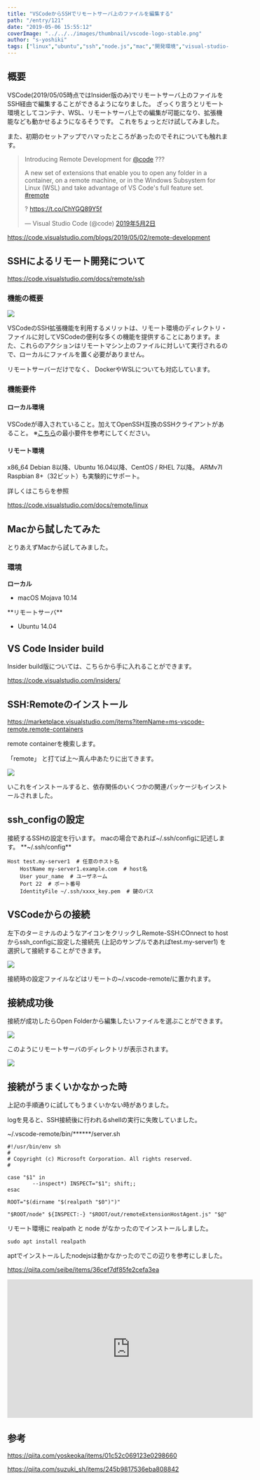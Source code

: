 ```yaml
---
title: "VSCodeからSSHでリモートサーバ上のファイルを編集する"
path: "/entry/121"
date: "2019-05-06 15:55:12"
coverImage: "../../../images/thumbnail/vscode-logo-stable.png"
author: "s-yoshiki"
tags: ["linux","ubuntu","ssh","node.js","mac","開発環境","visual-studio-code"]
---
```


## 概要

VSCode(2019/05/05時点ではInsider版のみ)でリモートサーバ上のファイルをSSH経由で編集することができるようになりました。
ざっくり言うとリモート環境としてコンテナ、WSL、リモートサーバ上での編集が可能になり、拡張機能なども動かせるようになるそうです。
これをちょっとだけ試してみました。

また、初期のセットアップでハマったところがあったのでそれについても触れます。
<blockquote class="twitter-tweet" data-lang="ja">
<p dir="ltr" lang="en">Introducing Remote Development for <a href="https://twitter.com/code?ref_src=twsrc%5Etfw">@code</a> ???️

A new set of extensions that enable you to open any folder in a container, on a remote machine, or in the Windows Subsystem for Linux (WSL) and take advantage of VS Code's full feature set. <a href="https://twitter.com/hashtag/remote?src=hash&ref_src=twsrc%5Etfw">#remote</a>

? <a href="https://t.co/ChYGQ89Y5f">https://t.co/ChYGQ89Y5f</a>

— Visual Studio Code (@code) <a href="https://twitter.com/code/status/1124016109076799488?ref_src=twsrc%5Etfw">2019年5月2日</a></blockquote>
<script async="" src="https://platform.twitter.com/widgets.js" charset="utf-8"></script>

<a href="https://code.visualstudio.com/blogs/2019/05/02/remote-development">https://code.visualstudio.com/blogs/2019/05/02/remote-development</a>

## SSHによるリモート開発について

<a href="https://code.visualstudio.com/docs/remote/ssh">https://code.visualstudio.com/docs/remote/ssh</a>

### 機能の概要

<img src="https://code.visualstudio.com/assets/docs/remote/ssh/architecture-ssh.png" />

VSCodeのSSH拡張機能を利用するメリットは、リモート環境のディレクトリ・ファイルに対してVSCodeの便利な多くの機能を提供することにあります。また、これらのアクションはリモートマシン上のファイルに対しいて実行されるので、ローカルにファイルを置く必要がありません。

リモートサーバーだけでなく、 DockerやWSLについても対応しています。

### 機能要件

#### ローカル環境

VSCodeが導入されていること。加えてOpenSSH互換のSSHクライアントがあること。
※<a href="https://code.visualstudio.com/docs/supporting/requirements">こちら</a>の最小要件を参考にしてください。

#### リモート環境

x86_64 Debian 8以降、Ubuntu 16.04以降、CentOS / RHEL 7以降。
ARMv7l Raspbian 8+（32ビット）も実験的にサポート。

詳しくはこちらを参照

<a href="https://code.visualstudio.com/docs/remote/linux">https://code.visualstudio.com/docs/remote/linux</a>

## Macから試したてみた

とりあえずMacから試してみました。

### 環境

**ローカル**
<ul>
 	<li>macOS Mojava 10.14</li>
</ul>
**リモートサーバ**
<ul>
 	<li>Ubuntu 14.04</li>
</ul>

## VS Code Insider build

Insider build版については、こちらから手に入れることができます。

<a href="https://code.visualstudio.com/insiders/">https://code.visualstudio.com/insiders/</a>

## SSH:Remoteのインストール

<a href="https://marketplace.visualstudio.com/items?itemName=ms-vscode-remote.remote-containers">https://marketplace.visualstudio.com/items?itemName=ms-vscode-remote.remote-containers</a>

remote containerを検索します。

「remote」 と打てば上〜真ん中あたりに出てきます。

<a href="https://images-tech-blog.s-yoshiki.com/img/2019/05/20190506143900.jpg"><img src="https://images-tech-blog.s-yoshiki.com/img/2019/05/20190506143900.jpg" />
</a>

いこれをインストールすると、依存関係のいくつかの関連パッケージもインストールされました。

## ssh_configの設定

接続するSSHの設定を行います。
macの場合であれば~/.ssh/configに記述します。
**~/.ssh/config**

```
Host test.my-server1  # 任意のホスト名
    HostName my-server1.example.com  # host名
    User your_name  # ユーザネーム 
    Port 22  # ポート番号
    IdentityFile ~/.ssh/xxxx_key.pem  # 鍵のパス

```

## VSCodeからの接続

左下のターミナルのようなアイコンをクリックしRemote-SSH:COnnect to hostからssh_configに設定した接続先 (上記のサンプルであればtest.my-server1) を選択して接続することができます。

<a href="https://images-tech-blog.s-yoshiki.com/img/2019/05/20190506144000.jpg">
</a><a href="https://images-tech-blog.s-yoshiki.com/img/2019/05/20190506144000.jpg"><img src="https://images-tech-blog.s-yoshiki.com/img/2019/05/20190506144000.jpg" />
</a>

接続時の設定ファイルなどはリモートの~/.vscode-remote/に置かれます。

## 接続成功後

接続が成功したらOpen Folderから編集したいファイルを選ぶことができます。

<a href="https://images-tech-blog.s-yoshiki.com/img/2019/05/20190506152205.jpg">
<img src="https://images-tech-blog.s-yoshiki.com/img/2019/05/20190506152205.jpg" /></a>

このようにリモートサーバのディレクトリが表示されます。

<a href="https://images-tech-blog.s-yoshiki.com/img/2019/05/20190506152338.jpg">
<img src="https://images-tech-blog.s-yoshiki.com/img/2019/05/20190506152338.jpg" />
</a>

## 接続がうまくいかなかった時

上記の手順通りに試してもうまくいかない時がありました。

logを見ると、SSH接続後に行われるshellの実行に失敗していました。

~/.vscode-remote/bin/******/server.sh

```shell
#!/usr/bin/env sh
#
# Copyright (c) Microsoft Corporation. All rights reserved.
#

case "$1" in
        --inspect*) INSPECT="$1"; shift;;
esac

ROOT="$(dirname "$(realpath "$0")")"

"$ROOT/node" ${INSPECT:-} "$ROOT/out/remoteExtensionHostAgent.js" "$@"

```

リモート環境に realpath と node がなかったのでインストールしました。

```
sudo apt install realpath

```

aptでインストールしたnodejsは動かなかったのでこの辺りを参考にしました。

https://qiita.com/seibe/items/36cef7df85fe2cefa3ea

<iframe src="https://www.youtube.com/embed/rh1Ag41J6IA" width="560" height="315" frameborder="0" allowfullscreen="allowfullscreen"></iframe>

## 参考

<a href="https://qiita.com/yoskeoka/items/01c52c069123e0298660">https://qiita.com/yoskeoka/items/01c52c069123e0298660</a>

<a href="https://qiita.com/suzuki_sh/items/245b9817536eba808842">https://qiita.com/suzuki_sh/items/245b9817536eba808842</a>
